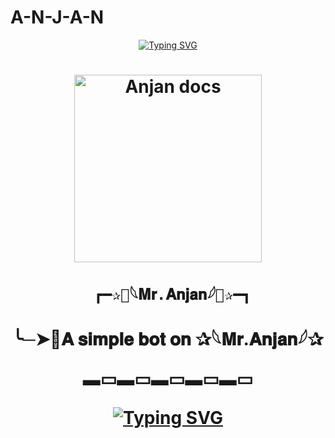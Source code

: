 # A-N-J-A-N
<div align="center">
<a href="https://git.io/typing-svg"><img src="https://readme-typing-svg.demolab.com?font=Ribeye&size=50&pause=1000&color=F710B1&center=true&width=910&height=100&lines=I'M+𓆩‎𝐌𝐫.𝐀𝐧𝐣𝐚𝐧𓆪;Multi+Device+Whatsapp+Bot;Coded+By+A-N-J-A-N" alt="Typing SVG" /></a>
<h1 align="center">
  
<p align="center"> 

<p align="center">
  <a href="https://wa.me/919883457657?text=𝑯𝒆𝒍𝒍𝒐  𝑩𝒓𝒐...𝑰 𝑨𝒎 𝒀𝒐𝒖𝒓 𝑩𝒊𝒈 𝑭𝒂𝒏 ❤️✨">
    <img alt="Anjan docs" height="300" src="https://telegra.ph/file/f821845f00264f88952cb.jpg">
  </a>
</p>

     ┏━✰💙𓆩‎𝐌𝐫.𝐀𝐧𝐣𝐚𝐧𓆪💙✰━┓


╰─➤📡𝐀 𝐬𝐢𝐦𝐩𝐥𝐞 𝐛𝐨𝐭 𝐨𝐧 ✰𓆩‎𝐌𝐫.𝐀𝐧𝐣𝐚𝐧𓆪✰


▬▭▬▭▬▭▬▭▬▭


<div align="center">
<a href="https://git.io/typing-svg"><img src="https://readme-typing-svg.demolab.com?font=Ribeye&size=50&pause=1000&color=F710B1&center=true&width=910&height=100&lines=I'M+𓆩‎𝐌𝐫.𝐀𝐧𝐣𝐚𝐧𓆪;BOT+WAS+COMMING+SOON" alt="Typing SVG" /></a>
<h1 align="center">
